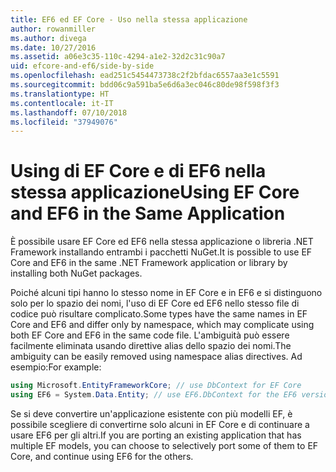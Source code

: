 ```yaml
---
title: EF6 ed EF Core - Uso nella stessa applicazione
author: rowanmiller
ms.author: divega
ms.date: 10/27/2016
ms.assetid: a06e3c35-110c-4294-a1e2-32d2c31c90a7
uid: efcore-and-ef6/side-by-side
ms.openlocfilehash: ead251c5454473738c2f2bfdac6557aa3e1c5591
ms.sourcegitcommit: bdd06c9a591ba5e6d6a3ec046c80de98f598f3f3
ms.translationtype: HT
ms.contentlocale: it-IT
ms.lasthandoff: 07/10/2018
ms.locfileid: "37949076"
---
```

# <a name="using-ef-core-and-ef6-in-the-same-application"></a><span data-ttu-id="473e0-102">Using di EF Core e di EF6 nella stessa applicazione</span><span class="sxs-lookup"><span data-stu-id="473e0-102">Using EF Core and EF6 in the Same Application</span></span>

<span data-ttu-id="473e0-103">È possibile usare EF Core ed EF6 nella stessa applicazione o libreria .NET Framework installando entrambi i pacchetti NuGet.</span><span class="sxs-lookup"><span data-stu-id="473e0-103">It is possible to use EF Core and EF6 in the same .NET Framework application or library by installing both NuGet packages.</span></span>

<span data-ttu-id="473e0-104">Poiché alcuni tipi hanno lo stesso nome in EF Core e in EF6 e si distinguono solo per lo spazio dei nomi, l'uso di EF Core ed EF6 nello stesso file di codice può risultare complicato.</span><span class="sxs-lookup"><span data-stu-id="473e0-104">Some types have the same names in EF Core and EF6 and differ only by namespace, which may complicate using both EF Core and EF6 in the same code file.</span></span> <span data-ttu-id="473e0-105">L'ambiguità può essere facilmente eliminata usando direttive alias dello spazio dei nomi.</span><span class="sxs-lookup"><span data-stu-id="473e0-105">The ambiguity can be easily removed using namespace alias directives.</span></span> <span data-ttu-id="473e0-106">Ad esempio:</span><span class="sxs-lookup"><span data-stu-id="473e0-106">For example:</span></span>

``` csharp
using Microsoft.EntityFrameworkCore; // use DbContext for EF Core
using EF6 = System.Data.Entity; // use EF6.DbContext for the EF6 version
```

<span data-ttu-id="473e0-107">Se si deve convertire un'applicazione esistente con più modelli EF, è possibile scegliere di convertirne solo alcuni in EF Core e di continuare a usare EF6 per gli altri.</span><span class="sxs-lookup"><span data-stu-id="473e0-107">If you are porting an existing application that has multiple EF models, you can choose to selectively port some of them to EF Core, and continue using EF6 for the others.</span></span>

